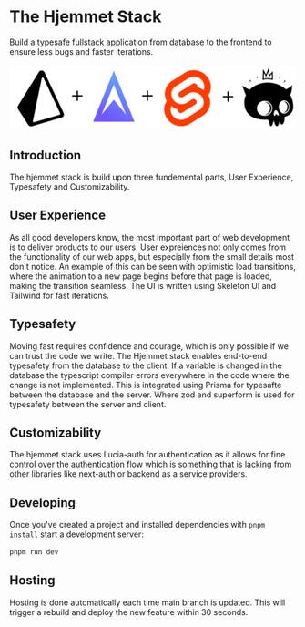 # The Hjemmet Stack

Build a typesafe fullstack application from database to the frontend to ensure less bugs and faster iterations.

![The stack](static/Hjemmet%20stack.png)

## Introduction
The hjemmet stack is build upon three fundemental parts, User Experience, Typesafety and Customizability. 

## User Experience
As all good developers know, the most important part of web development is to deliver products to our users. User expreiences not only comes from the functionality of our web apps, but especially from the small details most don't notice. An example of this can be seen with optimistic load transitions, where the animation to a new page begins before that page is loaded, making the transition seamless. The UI is written using Skeleton UI and Tailwind for fast iterations. 

## Typesafety
Moving fast requires confidence and courage, which is only possible if we can trust the code we write. The Hjemmet stack enables end-to-end typesafety from the database to the client. If a variable is changed in the database the typescript compiler errors everywhere in the code where the change is not implemented. This is integrated using Prisma for typesafte between the database and the server. Where zod and superform is used for typesafety between the server and client. 

## Customizability
The hjemmet stack uses Lucia-auth for authentication as it allows for fine control over the authentication flow which is something that is lacking from other libraries like next-auth or backend as a service providers.

## Developing

Once you've created a project and installed dependencies with `pnpm install` start a development server:

```bash
pnpm run dev
```

## Hosting
Hosting is done automatically each time main branch is updated. This will trigger a rebuild and deploy the new feature within 30 seconds.  


